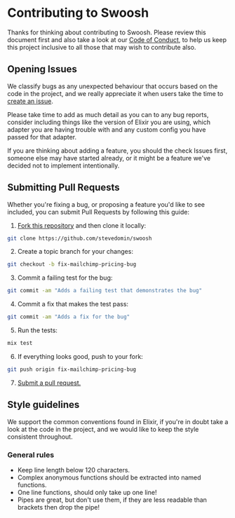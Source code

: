 # Contributing to Swoosh

Thanks for thinking about contributing to Swoosh.  Please review this document first and also take a look at our
[Code of Conduct](CODE_OF_CONDUCT.md), to help us keep this project inclusive to all those that may wish to contribute
also.


## Opening Issues

We classify bugs as any unexpected behaviour that occurs based on the code in the project, and we really appreciate it
when users take the time to [create an issue](https://github.com/stevedomin/swoosh/issues).

Please take time to add as much detail as you can to any bug reports, consider including things like the version of
Elixir you are using, which adapter you are having trouble with and any custom config you have passed for that adapter.

If you are thinking about adding a feature, you should the check Issues first, someone else may have started already,
or it might be a feature we've decided not to implement intentionally.


## Submitting Pull Requests

Whether you're fixing a bug, or proposing a feature you'd like to see included, you can submit Pull Requests by
following this guide:

1. [Fork this repository](https://github.com/stevedomin/swoosh/fork) and then clone it locally:

  ```bash
  git clone https://github.com/stevedomin/swoosh
  ```

2. Create a topic branch for your changes:

  ```bash
  git checkout -b fix-mailchimp-pricing-bug
  ```

3. Commit a failing test for the bug:

  ```bash
  git commit -am "Adds a failing test that demonstrates the bug"
  ```

4. Commit a fix that makes the test pass:

  ```bash
  git commit -am "Adds a fix for the bug"
  ```

5. Run the tests:

  ```bash
  mix test
  ```

6. If everything looks good, push to your fork:

  ```bash
  git push origin fix-mailchimp-pricing-bug
  ```

7. [Submit a pull request.](https://help.github.com/articles/creating-a-pull-request)


## Style guidelines

We support the common conventions found in Elixir, if you're in doubt take a look at the code in the project, and we
would like to keep the style consistent throughout.

### General rules

- Keep line length below 120 characters.
- Complex anonymous functions should be extracted into named functions.
- One line functions, should only take up one line!
- Pipes are great, but don't use them, if they are less readable than brackets then drop the pipe!

